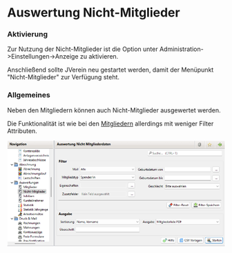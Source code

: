 # Auswertung Nicht-Mitglieder

### Aktivierung

Zur Nutzung der Nicht-Mitglieder ist die Option unter Administration->Einstellungen->Anzeige zu aktivieren.

Anschließend sollte JVerein neu gestartet werden, damit der Menüpunkt "Nicht-Mitglieder" zur Verfügung steht.

### Allgemeines

Neben den Mitgliedern können auch Nicht-Mitglieder ausgewertet werden.

Die Funktionalität ist wie bei den [Mitgliedern](../../3.1/auswertungen/auswertung-mitglieder.md) allerdings mit weniger Filter Attributen.

![](../../../v3.1.x/auswertungen/img/NichtMitgliederView.png)
